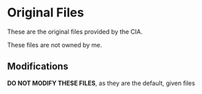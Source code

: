 # Original Files

These are the original files provided by the CIA.

These files are not owned by me.

## Modifications

__DO NOT MODIFY THESE FILES__, as they are the default, given files
